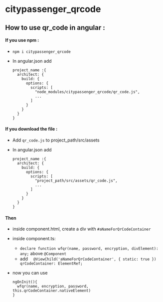 # citypassenger_qrcode

## How to use qr_code in angular :

#### If you use npm :

- `npm i citypassenger_qrcode`
- In angular.json add 

  ```
  project_name :{ 
    architect: { 
      build: { 
        options: { 
          scripts: [
            "node_modules/citypassenger_qrcode/qr_code.js",
            ...
          ] 
        }
      }
    }
  }
  ```

#### If you download the file :

- Add `qr_code.js` to project_path/src/assets
- In angular.json add 

  ```
  project_name :{ 
    architect: { 
      build: { 
        options: { 
          scripts: [
            "project_path/src/assets/qr_code.js",
            ...
          ] 
        }
      }
    }
  }
  ```
#### Then


- inside component.html, create a div with `#aNameForQrCodeContainer`

- inside component.ts:
  - `declare function wfqr(name, password, encryption, divElement): any;` above `@Component`
  - add `  @ViewChild('aNameForQrCodeContainer', { static: true }) qrCodeContainer: ElementRef;`
  
- now you can use

  ```
  ngOnInit(){  
    wfqr(name, encryption, password, this.qrCodeContainer.nativeElement)  
  }
  ```
